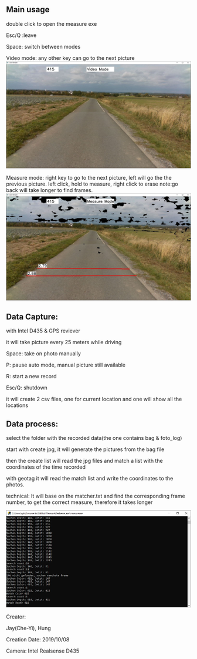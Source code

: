 ## Main usage
double click to open the measure exe

Esc/Q :leave

Space: switch between modes

Video mode:
any other key can go to the next picture
![video](https://github.com/soarwing52/Realsense_exe/blob/master/img/video%20mode.JPG)

Measure mode:
right key to go to the next picture, left will go the the previous picture.
left click, hold to measure, right click to erase
note:go back will take longer to find frames.
![measure](https://github.com/soarwing52/Realsense_exe/blob/master/img/measure%20mode.JPG)

## Data Capture:
with Intel D435 & GPS reviever

it will take picture every 25 meters while driving

Space: take on photo manually

P: pause auto mode, manual picture still available

R: start a new record

Esc/Q: shutdown

it will create 2 csv files, one for current location and one will show all the locations

## Data process:
select the folder with the recorded data(the one contains bag & foto_log)

start with create jpg, it will generate the pictures from the bag file

then the create list will read the jpg files and match a list with the coordinates of the time recorded

with geotag it will read the match list and write the coordinates to the photos.


technical:
It will base on the matcher.txt and find the corresponding frame number, to get the correct measure, therefore it takes longer

![command](https://github.com/soarwing52/Realsense_exe/blob/master/img/technical.JPG)

Creator:

Jay(Che-Yi), Hung

Creation Date: 2019/10/08

Camera: Intel Realsense D435
